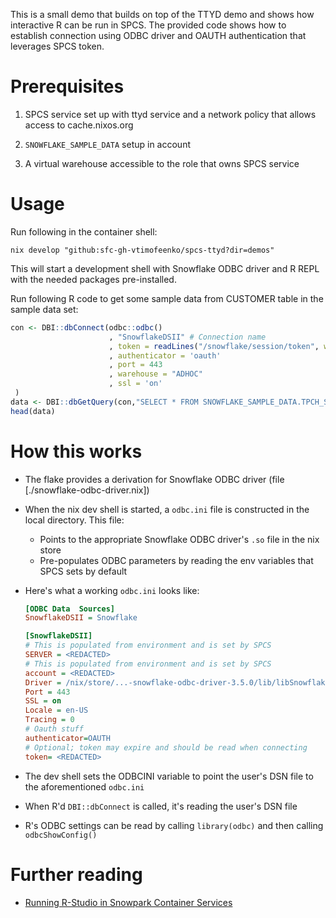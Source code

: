 This is a small demo that builds on top of the TTYD demo and shows how
interactive R can be run in SPCS. The provided code shows how to establish
connection using ODBC driver and OAUTH authentication that leverages SPCS token.

# Prerequisites

1. SPCS service set up with ttyd service and a network policy that allows access
   to cache.nixos.org

2. `SNOWFLAKE_SAMPLE_DATA` setup in account
3. A virtual warehouse accessible to the role that owns SPCS service

# Usage

Run following in the container shell:

```shell
nix develop "github:sfc-gh-vtimofeenko/spcs-ttyd?dir=demos"
```

This will start a development shell with Snowflake ODBC driver and R REPL with
the needed packages pre-installed.

Run following R code to get some sample data from CUSTOMER table in the sample
data set:

```R
con <- DBI::dbConnect(odbc::odbc()
                      , "SnowflakeDSII" # Connection name
                      , token = readLines("/snowflake/session/token", warn = FALSE)
                      , authenticator = 'oauth'
                      , port = 443
                      , warehouse = "ADHOC"
                      , ssl = 'on'
 )
data <- DBI::dbGetQuery(con,"SELECT * FROM SNOWFLAKE_SAMPLE_DATA.TPCH_SF1.CUSTOMER LIMIT 100")
head(data)

```

# How this works

* The flake provides a derivation for Snowflake ODBC driver (file [./snowflake-odbc-driver.nix])
* When the nix dev shell is started, a `odbc.ini` file is constructed in the
  local directory. This file:

  * Points to the appropriate Snowflake ODBC driver's `.so` file in the nix
    store
  * Pre-populates ODBC parameters by reading the env variables that SPCS sets
    by default
* Here's what a working `odbc.ini` looks like:

    ```ini
    [ODBC Data  Sources]
    SnowflakeDSII = Snowflake

    [SnowflakeDSII]
    # This is populated from environment and is set by SPCS
    SERVER = <REDACTED>
    # This is populated from environment and is set by SPCS
    account = <REDACTED>
    Driver = /nix/store/...-snowflake-odbc-driver-3.5.0/lib/libSnowflake.so
    Port = 443
    SSL = on
    Locale = en-US
    Tracing = 0
    # Oauth stuff
    authenticator=OAUTH
    # Optional; token may expire and should be read when connecting
    token= <REDACTED>
    ```

* The dev shell sets the ODBCINI variable to point the user's DSN file to the
  aforementioned `odbc.ini`
* When R'd `DBI::dbConnect` is called, it's reading the user's DSN file
* R's ODBC settings can be read by calling `library(odbc)` and then calling
  `odbcShowConfig()`

# Further reading

* [Running R-Studio in Snowpark Container Services][1]

[1]: https://medium.com/@gabriel.mullen/running-rstudio-in-snowpark-container-services-1a71128b2474
